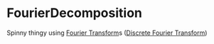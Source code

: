 # FourierDecomposition
Spinny thingy using [Fourier Transform](https://en.wikipedia.org/wiki/Fourier_transform)s ([Discrete Fourier Transform](https://en.wikipedia.org/wiki/Discrete_Fourier_transform]))